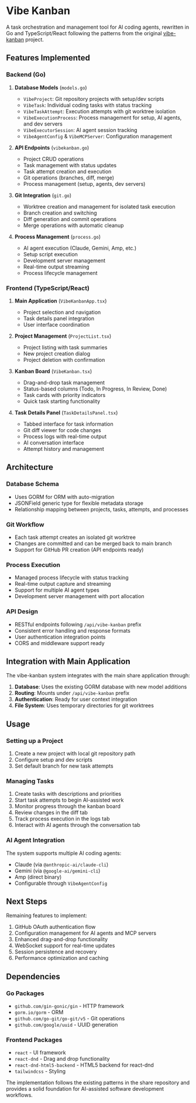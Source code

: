 # Vibe Kanban

A task orchestration and management tool for AI coding agents, rewritten in Go and TypeScript/React following the patterns from the original [vibe-kanban](https://github.com/BloopAI/vibe-kanban.git) project.

## Features Implemented

### Backend (Go)

1. **Database Models** (`models.go`)
   - `VibeProject`: Git repository projects with setup/dev scripts
   - `VibeTask`: Individual coding tasks with status tracking
   - `VibeTaskAttempt`: Execution attempts with git worktree isolation
   - `VibeExecutionProcess`: Process management for setup, AI agents, and dev servers
   - `VibeExecutorSession`: AI agent session tracking
   - `VibeAgentConfig` & `VibeMCPServer`: Configuration management

2. **API Endpoints** (`vibekanban.go`)
   - Project CRUD operations
   - Task management with status updates
   - Task attempt creation and execution
   - Git operations (branches, diff, merge)
   - Process management (setup, agents, dev servers)

3. **Git Integration** (`git.go`)
   - Worktree creation and management for isolated task execution
   - Branch creation and switching
   - Diff generation and commit operations
   - Merge operations with automatic cleanup

4. **Process Management** (`process.go`)
   - AI agent execution (Claude, Gemini, Amp, etc.)
   - Setup script execution
   - Development server management
   - Real-time output streaming
   - Process lifecycle management

### Frontend (TypeScript/React)

1. **Main Application** (`VibeKanbanApp.tsx`)
   - Project selection and navigation
   - Task details panel integration
   - User interface coordination

2. **Project Management** (`ProjectList.tsx`)
   - Project listing with task summaries
   - New project creation dialog
   - Project deletion with confirmation

3. **Kanban Board** (`VibeKanban.tsx`)
   - Drag-and-drop task management
   - Status-based columns (Todo, In Progress, In Review, Done)
   - Task cards with priority indicators
   - Quick task starting functionality

4. **Task Details Panel** (`TaskDetailsPanel.tsx`)
   - Tabbed interface for task information
   - Git diff viewer for code changes
   - Process logs with real-time output
   - AI conversation interface
   - Attempt history and management

## Architecture

### Database Schema
- Uses GORM for ORM with auto-migration
- JSONField generic type for flexible metadata storage
- Relationship mapping between projects, tasks, attempts, and processes

### Git Workflow
- Each task attempt creates an isolated git worktree
- Changes are committed and can be merged back to main branch
- Support for GitHub PR creation (API endpoints ready)

### Process Execution
- Managed process lifecycle with status tracking
- Real-time output capture and streaming
- Support for multiple AI agent types
- Development server management with port allocation

### API Design
- RESTful endpoints following `/api/vibe-kanban` prefix
- Consistent error handling and response formats
- User authentication integration points
- CORS and middleware support ready

## Integration with Main Application

The vibe-kanban system integrates with the main share application through:

1. **Database**: Uses the existing GORM database with new model additions
2. **Routing**: Mounts under `/api/vibe-kanban` prefix
3. **Authentication**: Ready for user context integration
4. **File System**: Uses temporary directories for git worktrees

## Usage

### Setting up a Project

1. Create a new project with local git repository path
2. Configure setup and dev scripts
3. Set default branch for new task attempts

### Managing Tasks

1. Create tasks with descriptions and priorities
2. Start task attempts to begin AI-assisted work
3. Monitor progress through the kanban board
4. Review changes in the diff tab
5. Track process execution in the logs tab
6. Interact with AI agents through the conversation tab

### AI Agent Integration

The system supports multiple AI coding agents:
- Claude (via `@anthropic-ai/claude-cli`)
- Gemini (via `@google-ai/gemini-cli`) 
- Amp (direct binary)
- Configurable through `VibeAgentConfig`

## Next Steps

Remaining features to implement:
1. GitHub OAuth authentication flow
2. Configuration management for AI agents and MCP servers
3. Enhanced drag-and-drop functionality
4. WebSocket support for real-time updates
5. Session persistence and recovery
6. Performance optimization and caching

## Dependencies

### Go Packages
- `github.com/gin-gonic/gin` - HTTP framework
- `gorm.io/gorm` - ORM
- `github.com/go-git/go-git/v5` - Git operations
- `github.com/google/uuid` - UUID generation

### Frontend Packages
- `react` - UI framework
- `react-dnd` - Drag and drop functionality
- `react-dnd-html5-backend` - HTML5 backend for react-dnd
- `tailwindcss` - Styling

The implementation follows the existing patterns in the share repository and provides a solid foundation for AI-assisted software development workflows.